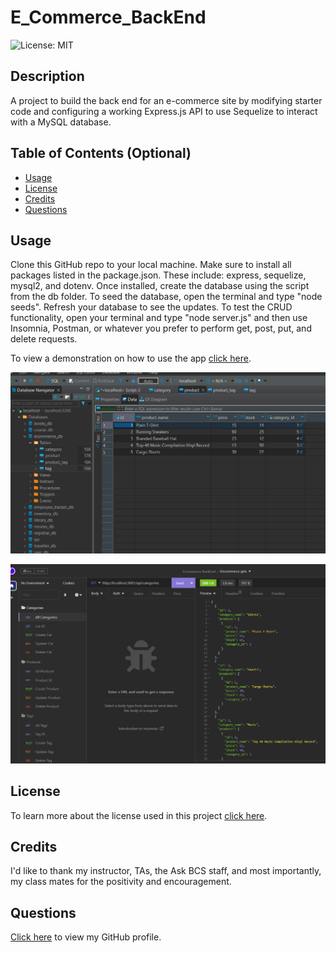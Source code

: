 # E_Commerce_BackEnd
![License: MIT](https://img.shields.io/badge/License-MIT-yellow.svg)

## Description
A project to build the back end for an e-commerce site by modifying starter code and configuring a working Express.js API to use Sequelize to interact with a MySQL database.

## Table of Contents (Optional)

- [Usage](#usage)
- [License](#license)
- [Credits](#credits)
- [Questions](#Questions)

## Usage

Clone this GitHub repo to your local machine. Make sure to install all  packages listed in the package.json. These include: express, sequelize, mysql2, and dotenv. Once installed, create the database using the script from the db folder. To seed the database, open the terminal and type "node seeds". Refresh your database to see the updates. To test the CRUD functionality, open your terminal and type "node server.js" and then use Insomnia, Postman, or whatever you prefer to perform get, post, put, and delete requests.

To view a demonstration on how to use the app [click here](https://drive.google.com/file/d/1QOU8U_hQr7dZk63IocnD_dXDc8EEtsrc/view).

![Products database](./assets/ecommerce_01.png)

![Insomnia Get for all categories](./assets/ecommerce_02.png)

## License
To learn more about the license used in this project [click here](https://opensource.org/licenses/MIT).

## Credits
I'd like to thank my instructor, TAs, the Ask BCS staff, and most importantly, my class mates for the positivity and encouragement.  

## Questions
[Click here](https://github.com/emilymclean94) to view my GitHub profile.

